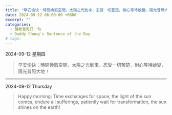 ```yaml
---
title: "早安愉快：時間換取空間，太陽之光到來，忍受一切苦楚，耐心等待蛻變，陽光普照大地！ <br> Happy morning: Time exchanges for space, the light of the sun comes, endure all sufferings, patiently wait for transformation, the sun shines on the earth!"
date: 2024-09-12 06:00:00 +0800
excerpt: ""
categories:
  - 鍾老爸每日一句
  - Daddy Chung's Sentence of the Day
# tags:
---
```


2024-09-12 星期四

> 早安愉快：時間換取空間，太陽之光到來，忍受一切苦楚，耐心等待蛻變，陽光普照大地！

---

2024-09-12 Thursday

> Happy morning: Time exchanges for space, the light of the sun comes, endure all sufferings, patiently wait for transformation, the sun shines on the earth!
